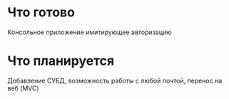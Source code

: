 # Что готово

Консольное приложение имитирующее авторизацию

# Что планируется

Добавление СУБД, возможность работы с любой почтой, перенос на веб (MVC)
